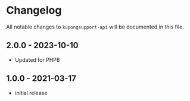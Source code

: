 # Changelog

All notable changes to `kupongsupport-api` will be documented in this file.

## 2.0.0 - 2023-10-10

- Updated for PHP8

## 1.0.0 - 2021-03-17

- initial release
